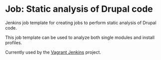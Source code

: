 Job: Static analysis of Drupal code
===================================

Jenkins job template for creating jobs to perform static analysis of Drupal code.

This job template can be used to analyze both single modules and install profiles.

Currently used by the [Vagrant Jenkins](https://github.com/wulff/vagrant-jenkins) project.
